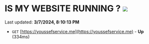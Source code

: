# IS MY WEBSITE RUNNING ? [![](https://img.shields.io/static/v1?label=Sponsor&message=%E2%9D%A4&logo=GitHub&color=%23fe8e86)](https://github.com/sponsors/<username>)

Last updated: **3/7/2024, 8:10:13 PM**

- `GET` [https://youssefservice.me](https://youssefservice.me) - **Up** (334ms)
